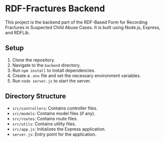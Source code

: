 # RDF-Fractures Backend

This project is the backend part of the RDF-Based Form for Recording Fractures in Suspected Child Abuse Cases. It is built using Node.js, Express, and RDFLib.

## Setup

1. Clone the repository.
2. Navigate to the `backend` directory.
3. Run `npm install` to install dependencies.
4. Create a `.env` file and set the necessary environment variables.
5. Run `node server.js` to start the server.

## Directory Structure

- `src/controllers`: Contains controller files.
- `src/models`: Contains model files (if any).
- `src/routes`: Contains route files.
- `src/utils`: Contains utility files.
- `src/app.js`: Initializes the Express application.
- `server.js`: Entry point for the application.

